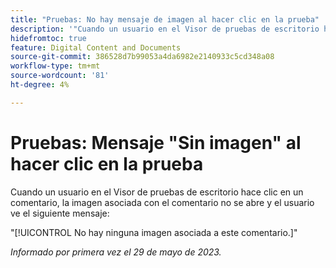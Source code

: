 ```yaml
---
title: "Pruebas: No hay mensaje de imagen al hacer clic en la prueba"
description: '"Cuando un usuario en el Visor de pruebas de escritorio hace clic en un comentario, la imagen asociada con el comentario no se abre y el usuario ve un mensaje".'
hidefromtoc: true
feature: Digital Content and Documents
source-git-commit: 386528d7b99053a4da6982e2140933c5cd348a08
workflow-type: tm+mt
source-wordcount: '81'
ht-degree: 4%

---
```



# Pruebas: Mensaje &quot;Sin imagen&quot; al hacer clic en la prueba

Cuando un usuario en el Visor de pruebas de escritorio hace clic en un comentario, la imagen asociada con el comentario no se abre y el usuario ve el siguiente mensaje:

&quot;[!UICONTROL No hay ninguna imagen asociada a este comentario.]&quot;

_Informado por primera vez el 29 de mayo de 2023._
